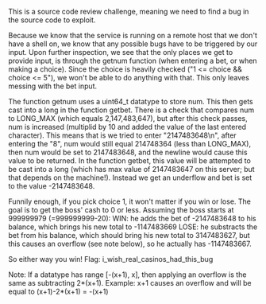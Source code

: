 This is a source code review challenge, meaning we need to find a bug in the source code to exploit.

Because we know that the service is running on a remote host that we don't have a shell on, we know that any possible bugs have to be triggered by our input. Upon further inspection, we see that the only places we get to provide input, is through the getnum function (when entering a bet, or when making a choice). Since the choice is heavily checked ("1 <= choice && choice <= 5"), we won't be able to do anything with that. This only leaves messing with the bet input.

The function getnum uses a uint64_t datatype to store num. This then gets cast into a long in the function getbet. There is a check that compares num to LONG_MAX (which equals 2,147,483,647), but after this check passes, num is increased (multiplid by 10 and added the value of the last entered character). This means that is we tried to enter "2147483648\n", after entering the "8", num would still equal 214748364 (less than LONG_MAX), then num would be set to 2147483648, and the newline would cause this value to be returned.
In the function getbet, this value will be attempted to be cast into a long (which has max value of 2147483647 on this server; but that depends on the machine!). Instead we get an underflow and bet is set to the value -2147483648.

Funnily enough, if you pick choice 1, it won't matter if you win or lose. The goal is to get the boss' cash to 0 or less. Assuming the boss starts at 999999979 (=999999999-20):
WIN: he adds the bet of -2147483648 to his balance, which brings his new total to -1147483669
LOSE: he substracts the bet from his balance, which should bring his new total to 3147483627, but this causes an overflow (see note below), so he actually has -1147483667.

So either way you win!
Flag: i_wish_real_casinos_had_this_bug

Note: If a datatype has range [-(x+1), x], then applying an overflow is the same as subtracting 2*(x+1).
Example: x+1 causes an overflow and will be equal to (x+1)-2*(x+1) = -(x+1)